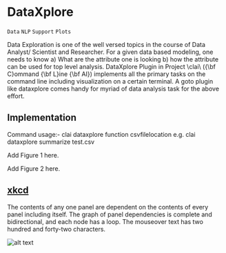 # DataXplore

`Data` `NLP` `Support` `Plots`

Data Exploration is one of the well versed topics in the course of Data Analyst/ Scientist and Researcher. For a given data based modeling, one needs to know a) What are the attribute one is looking b) how the attribute can be used for top level analysis. DataXplore Plugin in Project \clai\ ({\bf C}ommand {\bf L}ine {\bf AI}) implements all the primary tasks on the command line including visualization on a certain terminal. A goto plugin like dataxplore comes handy for myriad of data analysis task for the above effort. 
<!-- ['dataXplore'](linkhere) -->
## Implementation

Command usage:- clai dataxplore function csvfilelocation
e.g. clai dataxplore summarize test.csv

Add Figure 1 here.

Add Figure 2 here.

## [xkcd](https://uni.xkcd.com/)
The contents of any one panel are dependent on the contents of every panel including itself. The graph of panel dependencies is complete and bidirectional, and each node has a loop. The mouseover text has two hundred and forty-two characters.

![alt text](https:////imgs.xkcd.com/comics/self_description.png "The contents of any one panel are dependent on the contents of every panel including itself. The graph of panel dependencies is complete and bidirectional, and each node has a loop. The mouseover text has two hundred and forty-two characters.")
